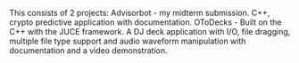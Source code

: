 This consists of 2 projects: 
Advisorbot - my midterm submission. C++, crypto predictive application with documentation. 
OToDecks - Built on the C++ with the JUCE framework. A DJ deck application with I/O, file dragging, multiple file type support and audio waveform manipulation with documentation and a video demonstration.
